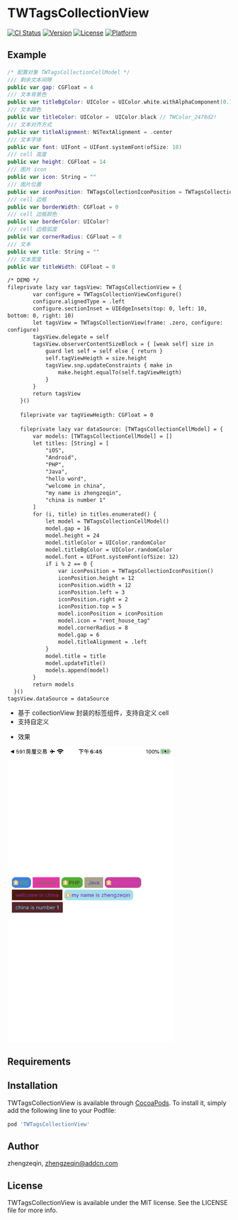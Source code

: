 # TWTagsCollectionView

[![CI Status](https://img.shields.io/travis/acct<blob>=0xE69D8EE69993E696B9/TWTagsCollectionView.svg?style=flat)](https://travis-ci.org/acct<blob>=0xE69D8EE69993E696B9/TWTagsCollectionView)
[![Version](https://img.shields.io/cocoapods/v/TWTagsCollectionView.svg?style=flat)](https://cocoapods.org/pods/TWTagsCollectionView)
[![License](https://img.shields.io/cocoapods/l/TWTagsCollectionView.svg?style=flat)](https://cocoapods.org/pods/TWTagsCollectionView)
[![Platform](https://img.shields.io/cocoapods/p/TWTagsCollectionView.svg?style=flat)](https://cocoapods.org/pods/TWTagsCollectionView)

## Example

```swift
/* 配置对象 TWTagsCollectionCellModel */
/// 剩余文本间隙
public var gap: CGFloat = 4
/// 文本背景色
public var titleBgColor: UIColor = UIColor.white.withAlphaComponent(0.1) 
/// 文本颜色
public var titleColor: UIColor =  UIColor.black // TWColor_2478d2!
/// 文本对齐方式
public var titleAlignment: NSTextAlignment = .center
/// 文本字体
public var font: UIFont = UIFont.systemFont(ofSize: 10)
/// cell 高度
public var height: CGFloat = 14
/// 图片 icon
public var icon: String = ""
/// 图片位置
public var iconPosition: TWTagsCollectionIconPosition = TWTagsCollectionIconPosition.zero
/// cell 边框
public var borderWidth: CGFloat = 0
/// cell 边框颜色
public var borderColor: UIColor?
/// cell 边框弧度
public var cornerRadius: CGFloat = 0
/// 文本
public var title: String = ""
/// 文本宽度
public var titleWidth: CGFloat = 0
```

```
/* DEMO */
fileprivate lazy var tagsView: TWTagsCollectionView = {
        var configure = TWTagsCollectionViewConfigure()
        configure.alignedType = .left
        configure.sectionInset = UIEdgeInsets(top: 0, left: 10, bottom: 0, right: 10)
        let tagsView = TWTagsCollectionView(frame: .zero, configure: configure)
        tagsView.delegate = self
        tagsView.observerContentSizeBlock = { [weak self] size in
            guard let self = self else { return }
            self.tagViewHeigth = size.height
            tagsView.snp.updateConstraints { make in
                make.height.equalTo(self.tagViewHeigth)
            }
        }
        return tagsView
    }()
    
    fileprivate var tagViewHeigth: CGFloat = 0
    
    fileprivate lazy var dataSource: [TWTagsCollectionCellModel] = {
        var models: [TWTagsCollectionCellModel] = []
        let titles: [String] = [
            "iOS",
            "Android",
            "PHP",
            "Java",
            "hello word",
            "welcome in china",
            "my name is zhengzeqin",
            "china is number 1"
        ]
        for (i, title) in titles.enumerated() {
            let model = TWTagsCollectionCellModel()
            model.gap = 16
            model.height = 24
            model.titleColor = UIColor.randomColor
            model.titleBgColor = UIColor.randomColor
            model.font = UIFont.systemFont(ofSize: 12)
            if i % 2 == 0 {
                var iconPosition = TWTagsCollectionIconPosition()
                iconPosition.height = 12
                iconPosition.width = 12
                iconPosition.left = 3
                iconPosition.right = 2
                iconPosition.top = 5
                model.iconPosition = iconPosition
                model.icon = "rent_house_tag"
                model.cornerRadius = 8
                model.gap = 6
                model.titleAlignment = .left
            }
            model.title = title
            model.updateTitle()
            models.append(model)
        }
        return models
  }()
tagsView.dataSource = dataSource
```

- 基于 collectionView 封装的标签组件，支持自定义 cell
- 支持自定义
* 效果

<img src="https://github.com/zeqinjie/TWTagsCollectionView/blob/main/assets/1.jpeg" width="375" height="667" align="middle"/>

## Requirements

## Installation

TWTagsCollectionView is available through [CocoaPods](https://cocoapods.org). To install
it, simply add the following line to your Podfile:

```ruby
pod 'TWTagsCollectionView'
```

## Author

zhengzeqin, zhengzeqin@addcn.com

## License

TWTagsCollectionView is available under the MIT license. See the LICENSE file for more info.
